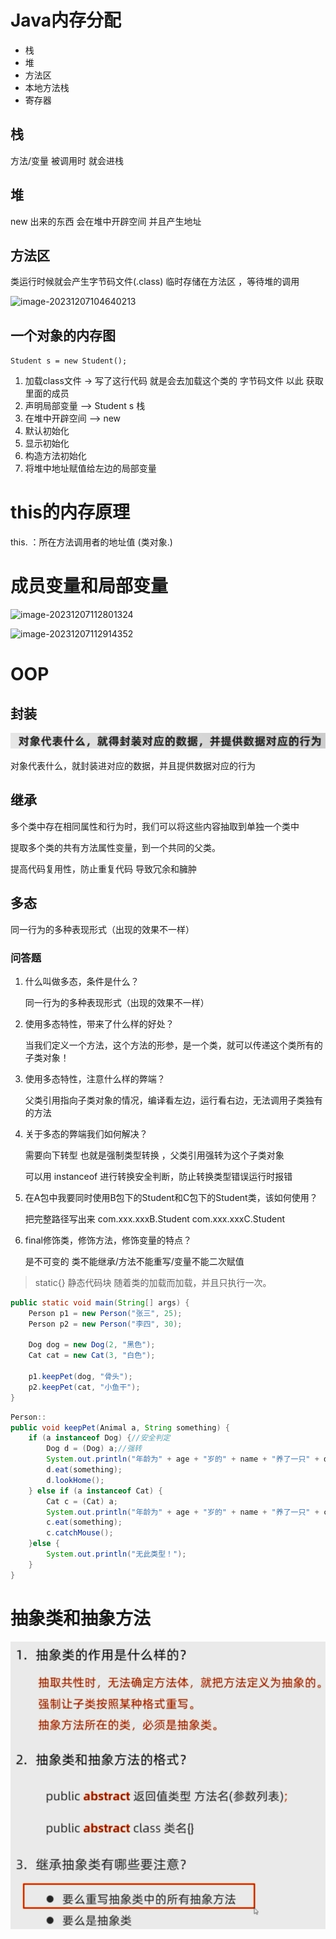 # Java内存分配

- 栈
- 堆
- 方法区
- 本地方法栈
- 寄存器

## 栈

方法/变量 被调用时 就会进栈 

## 堆

new 出来的东西 会在堆中开辟空间 并且产生地址

## 方法区

类运行时候就会产生字节码文件(.class) 临时存储在方法区 ，等待堆的调用

![image-20231207104640213](https://raw.githubusercontent.com/GavinGroves/Notes/main/img/image-20231207104640213.png)

## 一个对象的内存图

`Student s = new Student();`

1. 加载class文件   ->  写了这行代码 就是会去加载这个类的 字节码文件 以此 获取里面的成员
2. 声明局部变量 --> Student  s  栈
3. 在堆中开辟空间 --> new 
4. 默认初始化
5. 显示初始化
6. 构造方法初始化
7. 将堆中地址赋值给左边的局部变量

# this的内存原理

this. ：所在方法调用者的地址值	(类对象.)

# 成员变量和局部变量

![image-20231207112801324](https://raw.githubusercontent.com/GavinGroves/Notes/main/img/image-20231207112801324.png)

![image-20231207112914352](https://raw.githubusercontent.com/GavinGroves/Notes/main/img/image-20231207112914352.png)

# OOP

## 封装

![image-20231218135632152](https://raw.githubusercontent.com/knellwake/Notes/main/img/image-20231218135632152.png)

对象代表什么，就封装进对应的数据，并且提供数据对应的行为

## 继承

多个类中存在相同属性和行为时，我们可以将这些内容抽取到单独一个类中

提取多个类的共有方法属性变量，到一个共同的父类。

提高代码复用性，防止重复代码 导致冗余和臃肿

## 多态

同一行为的多种表现形式（出现的效果不一样）

### 问答题

1. 什么叫做多态，条件是什么？ 

   同一行为的多种表现形式（出现的效果不一样）

2. 使用多态特性，带来了什么样的好处？ 

   当我们定义一个方法，这个方法的形参，是一个类，就可以传递这个类所有的子类对象！

3. 使用多态特性，注意什么样的弊端？   

   父类引用指向子类对象的情况，编译看左边，运行看右边，无法调用子类独有的方法

4. 关于多态的弊端我们如何解决？

   需要向下转型 也就是强制类型转换 ，父类引用强转为这个子类对象

   可以用 instanceof 进行转换安全判断，防止转换类型错误运行时报错

5. 在A包中我要同时使用B包下的Student和C包下的Student类，该如何使用？

   把完整路径写出来 com.xxx.xxxB.Student    com.xxx.xxxC.Student   

6. final修饰类，修饰方法，修饰变量的特点？ 

   是不可变的 类不能继承/方法不能重写/变量不能二次赋值

> static{} 静态代码块 随着类的加载而加载，并且只执行一次。

```java
public static void main(String[] args) {
    Person p1 = new Person("张三", 25);
    Person p2 = new Person("李四", 30);

    Dog dog = new Dog(2, "黑色");
    Cat cat = new Cat(3, "白色");

    p1.keepPet(dog, "骨头");
    p2.keepPet(cat, "小鱼干");
}
```

```java
Person::
public void keepPet(Animal a, String something) {
    if (a instanceof Dog) {//安全判定
        Dog d = (Dog) a;//强转
        System.out.println("年龄为" + age + "岁的" + name + "养了一只" + d.getColor() + "颜色的" + d.getAge() + "岁的狗");
        d.eat(something);
        d.lookHome();
    } else if (a instanceof Cat) {
        Cat c = (Cat) a;
        System.out.println("年龄为" + age + "岁的" + name + "养了一只" + c.getColor() + "颜色的" + c.getAge() + "岁的猫");
        c.eat(something);
        c.catchMouse();
    }else {
        System.out.println("无此类型！");
    }
}
```

# 抽象类和抽象方法

![image-20231218135609119](https://raw.githubusercontent.com/knellwake/Notes/main/img/image-20231218135609119.png)

